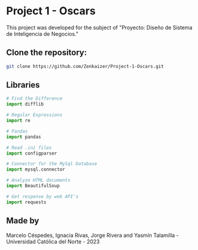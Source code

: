 # Project 1 - Oscars

This project was developed for the subject of "Proyecto: Diseño de Sistema de Inteligencia de Negocios."

## Clone the repository:

```bash
git clone https://github.com/Zenkaizer/Project-1-Oscars.git
```

## Libraries

```python
# Find the Difference
import difflib

# Regular Expressions
import re

# Pandas
import pandas

# Read .ini files
import configparser

# Connector for the MySql Database
import mysql.connector

# Analyze HTML documents
import BeautifulSoup

# Get response by web API's
import requests

```

## Made by
Marcelo Céspedes, Ignacia Rivas, Jorge Rivera and Yasmín Talamilla - Universidad Católica del Norte - 2023
